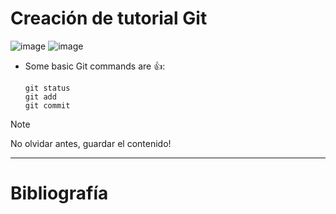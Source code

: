 # **Creación de tutorial Git**
![image](https://img.shields.io/badge/Azure_DevOps-0078D7?style=for-the-badge&logo=azure-devops&logoColor=white)
![image](https://badgen.net/badge/hello/world/red?icon=twitter)
- Some basic Git commands are :+1::
    ```
    git status
    git add
    git commit
    ```
> [!NOTE]
> No olvidar antes, guardar el contenido!
_ _ _
# **Bibliografía**